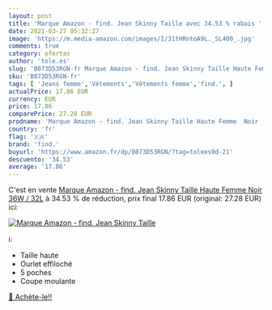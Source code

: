 ```yaml
---
layout: post
title: 'Marque Amazon - find. Jean Skinny Taille avec 34.53 % rabais '
date: 2021-03-27 05:32:27
image: 'https://m.media-amazon.com/images/I/31tHRntoA9L._SL400_.jpg'
comments: true
category: ofertas
author: 'tole.es'
slug: 'B073D53RGN-fr Marque Amazon - find. Jean Skinny Taille Haute Femme Noir...'
sku: 'B073D53RGN-fr'
tags: [ 'Jeans femme','Vêtements','Vêtements femme','find.', ]
actualPrice: 17.86 EUR
currency: EUR
price: 17.86
comparePrice: 27.28 EUR
prodname: 'Marque Amazon - find. Jean Skinny Taille Haute Femme  Noir  36W / 32L'
country: 'fr'
flag: '🇫🇷'
brand: 'find.'
buyurl: 'https://www.amazon.fr/dp/B073D53RGN/?tag=tolees0d-21'
descuento: '34.53'
average: '17.86'
---
```


C'est en vente [Marque Amazon - find. Jean Skinny Taille Haute Femme  Noir  36W / 32L](https://www.amazon.fr/dp/B073D53RGN/?tag=tolees0d-21)  à  34.53 % de réduction, prix final  17.86 EUR (original: 27.28 EUR) ici:

[![Marque Amazon - find. Jean Skinny Taille](https://m.media-amazon.com/images/I/31tHRntoA9L._SL400_.jpg)](https://www.amazon.fr/dp/B073D53RGN/?tag=tolees0d-21)

ℹ️:

- Taille haute
- Ourlet effiloché
- 5 poches
- Coupe moulante

[🛒 Achète-le!!](https://www.amazon.fr/dp/B073D53RGN/?tag=tolees0d-21)

